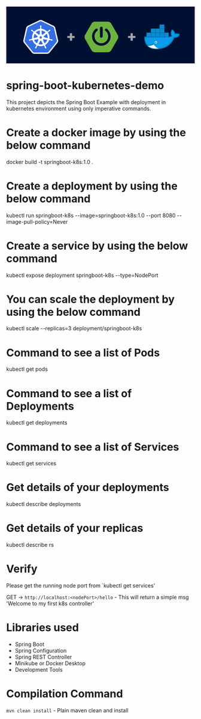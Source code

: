 ![](./img/image.png)
# spring-boot-kubernetes-demo
This project depicts the Spring Boot Example with deployment in kubernetes environment using only imperative commands.

# Create a docker image by using the below command

docker build -t springboot-k8s:1.0 .

# Create a deployment by using the below command

kubectl run springboot-k8s --image=springboot-k8s:1.0 --port 8080 --image-pull-policy=Never

# Create a service by using the below command

kubectl expose deployment springboot-k8s --type=NodePort

# You can scale the deployment by using the below command

kubectl scale --replicas=3 deployment/springboot-k8s

# Command to see a list of Pods

kubectl get pods

# Command to see a list of Deployments

kubectl get deployments

# Command to see a list of Services

kubectl get services

# Get details of your deployments

kubectl describe deployments

# Get details of your replicas

kubectl describe rs

# Verify
Please get the running node port from `kubectl get services'


GET -> `http://localhost:<nodePort>/hello` - This will return a simple msg 'Welcome to my first k8s controller'


# Libraries used
-  Spring Boot
-  Spring Configuration
-  Spring REST Controller
-  Minikube or Docker Desktop
-  Development Tools

# Compilation Command
`mvn clean install` - Plain maven clean and install
